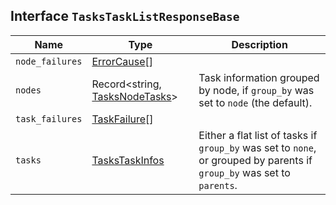 ## Interface `TasksTaskListResponseBase`

| Name | Type | Description |
| - | - | - |
| `node_failures` | [ErrorCause](./ErrorCause.md)[] | &nbsp; |
| `nodes` | Record<string, [TasksNodeTasks](./TasksNodeTasks.md)> | Task information grouped by node, if `group_by` was set to `node` (the default). |
| `task_failures` | [TaskFailure](./TaskFailure.md)[] | &nbsp; |
| `tasks` | [TasksTaskInfos](./TasksTaskInfos.md) | Either a flat list of tasks if `group_by` was set to `none`, or grouped by parents if `group_by` was set to `parents`. |
